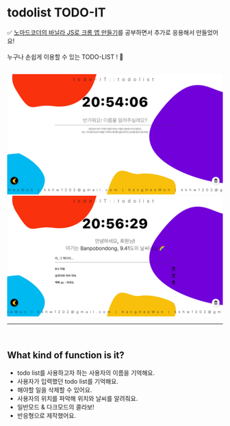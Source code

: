 # todolist TODO-IT

✅ [노마드코더의 바닐라 JS로 크롬 앱 만들기](https://nomadcoders.co/javascript-for-beginners)를 공부하면서 추가로 응용해서 만들었어요!<br><br>
누구나 손쉽게 이용할 수 있는 TODO-LIST ! 💨 <br><br>

<img src="./img/readmeImg_01.jpg">
<img src="./img/readmeImg_02.jpg">

---
<br>

## What kind of function is it?
- todo list를 사용하고자 하는 사용자의 이름을 기억해요.<br>
- 사용자가 입력했던 todo list를 기억해요.<br>
- 해야할 일을 삭제할 수 있어요.<br>
- 사용자의 위치를 파악해 위치와 날씨를 알려줘요.<br>
- 일반모드 & 다크모드의 콜라보!<br>
- 반응형으로 제작했어요.<br>